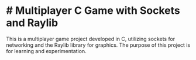 # # Multiplayer C Game with Sockets and Raylib

This is a multiplayer game project developed in C, utilizing sockets for networking and the Raylib library for graphics. 
The purpose of this project is for learning and experimentation.

